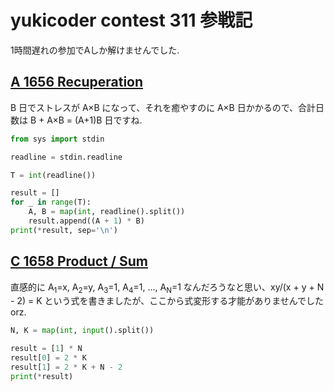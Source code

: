 # yukicoder contest 311 参戦記

1時間遅れの参加でAしか解けませんでした.

## [A 1656 Recuperation](https://yukicoder.me/problems/no/1656)

B 日でストレスが A×B になって、それを癒やすのに A×B 日かかるので、合計日数は B + A×B = (A+1)B 日ですね.

```python
from sys import stdin

readline = stdin.readline

T = int(readline())

result = []
for _ in range(T):
    A, B = map(int, readline().split())
    result.append((A + 1) * B)
print(*result, sep='\n')
```

## [C 1658 Product / Sum](https://yukicoder.me/problems/no/1658)

直感的に A<sub>1</sub>=x, A<sub>2</sub>=y, A<sub>3</sub>=1, A<sub>4</sub>=1, ..., A<sub>N</sub>=1 なんだろうなと思い、xy/(x + y + N - 2) = K という式を書きましたが、ここから式変形する才能がありませんでした orz.

```python
N, K = map(int, input().split())

result = [1] * N
result[0] = 2 * K
result[1] = 2 * K + N - 2
print(*result)
```
